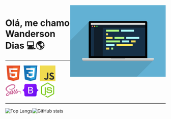 <img src="banner.gif" width="300px" align="right">

# Olá, me chamo Wanderson Dias 💻🌎

---

<div>

  <img src="https://github.com/devicons/devicon/blob/master/icons/html5/html5-original.svg" alt="html" width="50px">
  
  <img src="https://github.com/devicons/devicon/blob/master/icons/css3/css3-original.svg" alt="css" width="50px">
  
  <img src="https://github.com/devicons/devicon/blob/master/icons/javascript/javascript-original.svg" alt="js" width="50px">
  
  <img src="https://raw.githubusercontent.com/devicons/devicon/1119b9f84c0290e0f0b38982099a2bd027a48bf1/icons/sass/sass-original.svg" alt="sass" width="50px">
  
  <img src="https://raw.githubusercontent.com/devicons/devicon/1119b9f84c0290e0f0b38982099a2bd027a48bf1/icons/bootstrap/bootstrap-original.svg" alt="bootstrap" width="50px">
  
  <img src="https://raw.githubusercontent.com/devicons/devicon/1119b9f84c0290e0f0b38982099a2bd027a48bf1/icons/nodejs/nodejs-original.svg" alt="nodejs" width="50px">

</div>

---

<div >

  <img src="https://github-readme-stats.vercel.app/api/top-langs/?username=WandersonDI&langs_count=8&theme=dark" alt="Top Langs" align="left">

  <img src="https://github-readme-stats.vercel.app/api?username=WandersonDI&show_icons=true&theme=dark" alt="GitHub stats">

</div>




